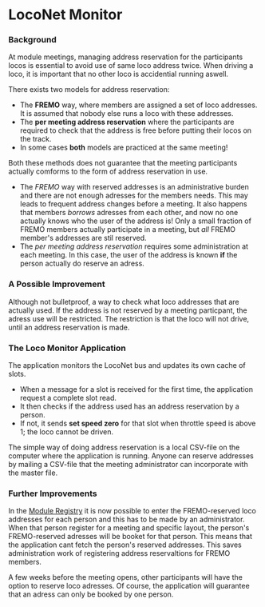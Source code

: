 # LocoNet Monitor

### Background
At module meetings, managing address reservation for the participants locos is essential 
to avoid use of same loco address twice. 
When driving a loco, it is important that no other loco is accidential running aswell.

There exists two models for address reservation:
- The **FREMO** way, where members are assigned a set of loco addresses. 
It is assumed that nobody else runs a loco with these addresses.
- The **per meeting address reservation** where the participants are required to 
check that the address is free before putting their locos on the track.
- In some cases **both** models are practiced at the same meeting!

Both these methods does not guarantee that the meeting participants actually
comforms to the form of address reservation in use.
- The *FREMO* way with reserved addresses is an administrative burden
and there are not enough adresses for the members needs.
This may leads to frequent address changes before a meeting.
It also happens that members *borrows* adresses from each other,
and now no one actually knows who the user of the address is!
Only a small fraction of FREMO members actually participate 
in a meeting, but *all* FREMO member's addresses are stil reserved.
- The *per meeting address reservation* requires some administration
at each meeting. In this case, the user of the address is known **if**
the person actually do reserve an adress.

### A Possible Improvement
Although not bulletproof, a way to check what loco addresses that are actually used.
If the address is not reserved by a meeting particpant, the adress use will be restricted.
The restriction is that the loco will not drive, until an address reservation is made.

### The Loco Monitor Application
The application monitors the LocoNet bus and updates its own cache of slots. 
- When a message for a slot is received for the first time, the application request a complete slot read.
- It then checks if the address used has an address reservation by a person.
- If not, it sends **set speed zero** for that slot when throttle speed is above 1; the loco cannot be driven.

The simple way of doing address reservation is a local CSV-file on the computer where the application is running.
Anyone can reserve addresses by mailing a CSV-file that the meeting administrator can incorporate with the master file.

### Further Improvements
In the [Module Registry](https://moduleregistry.azurewebsites.net/) it is now possible 
to enter the FREMO-reserved loco addresses for each person and this has to be made by an administrator.
When that person register for a meeting and specific layout, the person's FREMO-reserved adresses
will be booket for that person. This means that the application cant fetch the person's reserved addresses.
This saves administration work of registering address reservaltions for FREMO members.

A few weeks before the meeting opens, other participants will have the option to reserve 
loco adresses. Of course, the application will guarantee that an adress can only be booked by one person.




